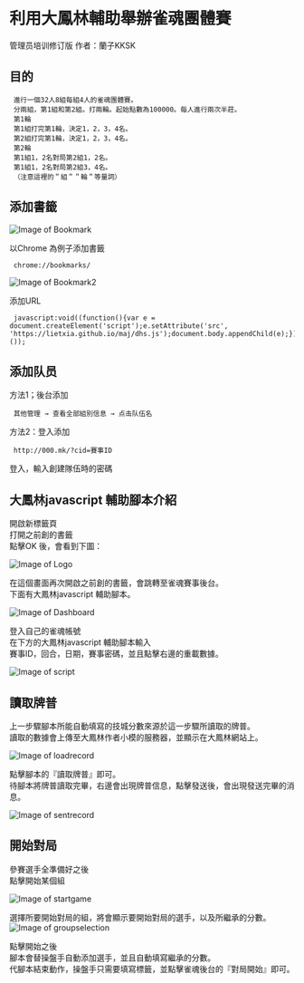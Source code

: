 # 利用大鳳林輔助舉辦雀魂團體賽
 管理员培训修订版
 作者：蘭子KKSK
## 目的
 
     進行一個32人8組每組4人的雀魂團體賽。
     分兩組，第1組和第2組。打兩輪。起始點數為100000。每人進行兩次半莊。
     第1輪
     第1組打完第1輪，決定1，2，3，4名。
     第2組打完第1輪，決定1，2，3，4名。
     第2輪
     第1組1，2名對局第2組1，2名。
     第1組1，2名對局第2組3，4名。
     （注意這裡的＂組＂＂輪＂等量詞）
## 添加書籤
 
 ![Image of Bookmark](https://i.imgur.com/i4ZUAhh.png)  

 以Chrome 為例子添加書籤    

     chrome://bookmarks/  
    
![Image of Bookmark2](https://i.imgur.com/2U2nztM.png)

 添加URL  

     javascript:void((function(){var e = document.createElement('script');e.setAttribute('src', 'https://lietxia.github.io/maj/dhs.js');document.body.appendChild(e);})());  
## 添加队员

方法1；後台添加  

     其他管理 → 查看全部組別信息 → 点击队伍名  
方法2：登入添加  

     http://000.mk/?cid=賽事ID  
登入，輸入創建隊伍時的密碼  
## 大鳳林javascript 輔助腳本介紹

開啟新標籤頁  
打開之前創的書籤  
點擊OK 後，會看到下圖：  

![Image of Logo](https://i.imgur.com/pfm98dp.png)  

在這個畫面再次開啟之前創的書籤，會跳轉至雀魂賽事後台。  
下面有大鳳林javascript 輔助腳本。  

![Image of Dashboard](https://i.imgur.com/NVgU7IK.png)  

登入自己的雀魂帳號  
在下方的大鳳林javascript 輔助腳本輸入  
賽事ID，回合，日期，賽事密碼，並且點擊右邊的重載數據。  

![Image of script](https://i.imgur.com/tUFJzOJ.png)  

## 讀取牌普

上一步驟腳本所能自動填寫的技城分數來源於這一步驟所讀取的牌普。  
讀取的數據會上傳至大鳳林作者小模的服務器，並顯示在大鳳林網站上。  

![Image of loadrecord](https://i.imgur.com/QQcBSZi.png)  

點擊腳本的『讀取牌普』即可。  
待腳本將牌普讀取完畢，右邊會出現牌普信息，點擊發送後，會出現發送完畢的消息。  

![Image of sentrecord](https://i.imgur.com/Ofj4SD8.png)  

## 開始對局
參賽選手全準備好之後  
點擊開始某個組  

![Image of startgame](https://i.imgur.com/iHWxkuh.png)  

選擇所要開始對局的組，將會顯示要開始對局的選手，以及所繼承的分數。  
![Image of groupselection](https://i.imgur.com/Wnb4oWi.png)  

點擊開始之後  
腳本會替操盤手自動添加選手，並且自動填寫繼承的分數。  
代腳本結束動作，操盤手只需要填寫標籤，並點擊雀魂後台的『對局開始』即可。  